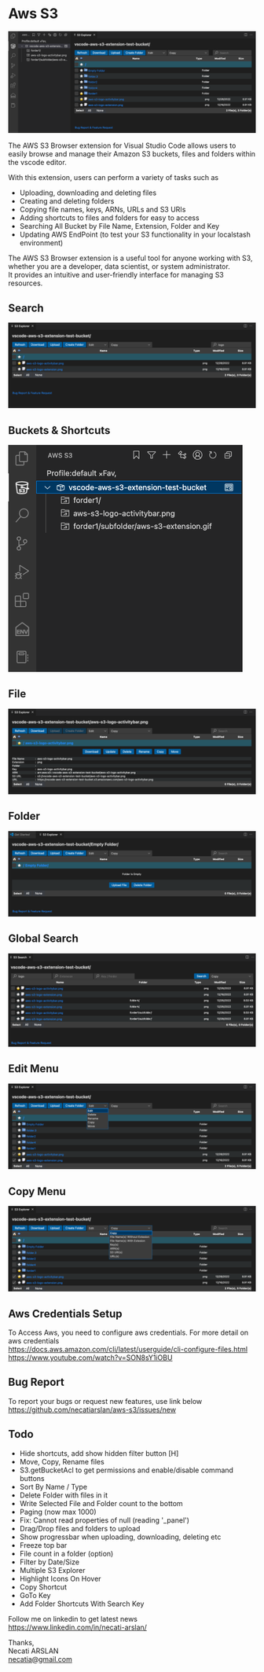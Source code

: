 # Aws S3 

![screenshoot](media/psc-main-screen.png)

The AWS S3 Browser extension for Visual Studio Code allows users to easily browse and manage their Amazon S3 buckets, files and folders within the vscode editor.

With this extension, users can perform a variety of tasks such as 
- Uploading, downloading and deleting files
- Creating and deleting folders
- Copying file names, keys, ARNs, URLs and S3 URIs
- Adding shortcuts to files and folders for easy to access
- Searching All Bucket by File Name, Extension, Folder and Key
- Updating AWS EndPoint (to test your S3 functionality in your localstash environment)

The AWS S3 Browser extension is a useful tool for anyone working with S3, whether you are a developer, data scientist, or system administrator. \
It provides an intuitive and user-friendly interface for managing S3 resources.


## Search
![screenshoot](media/psc-search.png)

## Buckets & Shortcuts
![screenshoot](media/psc-treeview.png)

## File
![screenshoot](media/psc-file.png)

## Folder
![screenshoot](media/psc-empty-folder.png)

## Global Search
![screenshoot](media/psc-global-search.png)

## Edit Menu
![screenshoot](media/psc-edit-combo.png)

## Copy Menu
![screenshoot](media/psc-copy-combo.png)

## Aws Credentials Setup
To Access Aws, you need to configure aws credentials.
For more detail on aws credentials \
https://docs.aws.amazon.com/cli/latest/userguide/cli-configure-files.html \
https://www.youtube.com/watch?v=SON8sY1iOBU

## Bug Report
To report your bugs or request new features, use link below\
https://github.com/necatiarslan/aws-s3/issues/new


## Todo
- Hide shortcuts, add show hidden filter button [H]
- Move, Copy, Rename files
- S3.getBucketAcl to get permissions and enable/disable command buttons
- Sort By Name / Type
- Delete Folder with files in it
- Write Selected File and Folder count to the bottom
- Paging (now max 1000)
- Fix: Cannot read properties of null (reading '_panel')
- Drag/Drop files and folders to upload
- Show progressbar when uploading, downloading, deleting etc
- Freeze top bar
- File count in a folder (option)
- Filter by Date/Size
- Multiple S3 Explorer
- Highlight Icons On Hover
- Copy Shortcut
- GoTo Key
- Add Folder Shortcuts With Search Key

Follow me on linkedin to get latest news \
https://www.linkedin.com/in/necati-arslan/

Thanks, \
Necati ARSLAN \
necatia@gmail.com